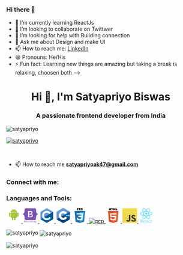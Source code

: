 ### Hi there 👋

- 🌱 I’m currently learning ReactJs
- 👯 I’m looking to collaborate on Twittwer
- 🤔 I’m looking for help with  Building connection
- 💬 Ask me about Design and make UI
- 📫 How to reach me: [LinkedIn](https://www.linkedin.com/in/satyapriyo-biswas-b88073225/)
- 😄 Pronouns: He/His
- ⚡ Fun fact: Learning new things are amazing but taking a break is relaxing, choosen both
-->

<h1 align="center">Hi 👋, I'm Satyapriyo Biswas</h1>
<h3 align="center">A passionate frontend developer from India</h3>

<p align="left"> <img src="https://komarev.com/ghpvc/?username=satyapriyo&label=Profile%20views&color=0e75b6&style=flat" alt="satyapriyo" /> </p>

<p align="left"> <a href="https://github.com/ryo-ma/github-profile-trophy"><img src="https://github-profile-trophy.vercel.app/?username=satyapriyo" alt="satyapriyo" /></a> </p>

<p align="left"> <a href="https://twitter.com/" target="blank"><img src="https://img.shields.io/twitter/follow/?logo=twitter&style=for-the-badge" alt="" /></a> </p>

- 📫 How to reach me **satyapriyoak47@gmail.com**

<h3 align="left">Connect with me:</h3>
<p align="left">
</p>

<h3 align="left">Languages and Tools:</h3>
<p align="left"> <a href="https://developer.android.com" target="_blank" rel="noreferrer"> <img src="https://raw.githubusercontent.com/devicons/devicon/master/icons/android/android-original-wordmark.svg" alt="android" width="40" height="40"/> </a> <a href="https://getbootstrap.com" target="_blank" rel="noreferrer"> <img src="https://raw.githubusercontent.com/devicons/devicon/master/icons/bootstrap/bootstrap-plain-wordmark.svg" alt="bootstrap" width="40" height="40"/> </a> <a href="https://www.cprogramming.com/" target="_blank" rel="noreferrer"> <img src="https://raw.githubusercontent.com/devicons/devicon/master/icons/c/c-original.svg" alt="c" width="40" height="40"/> </a> <a href="https://www.w3schools.com/cpp/" target="_blank" rel="noreferrer"> <img src="https://raw.githubusercontent.com/devicons/devicon/master/icons/cplusplus/cplusplus-original.svg" alt="cplusplus" width="40" height="40"/> </a> <a href="https://www.w3schools.com/css/" target="_blank" rel="noreferrer"> <img src="https://raw.githubusercontent.com/devicons/devicon/master/icons/css3/css3-original-wordmark.svg" alt="css3" width="40" height="40"/> </a> <a href="https://cloud.google.com" target="_blank" rel="noreferrer"> <img src="https://www.vectorlogo.zone/logos/google_cloud/google_cloud-icon.svg" alt="gcp" width="40" height="40"/> </a> <a href="https://www.w3.org/html/" target="_blank" rel="noreferrer"> <img src="https://raw.githubusercontent.com/devicons/devicon/master/icons/html5/html5-original-wordmark.svg" alt="html5" width="40" height="40"/> </a> <a href="https://developer.mozilla.org/en-US/docs/Web/JavaScript" target="_blank" rel="noreferrer"> <img src="https://raw.githubusercontent.com/devicons/devicon/master/icons/javascript/javascript-original.svg" alt="javascript" width="40" height="40"/> </a> <a href="https://reactjs.org/" target="_blank" rel="noreferrer"> <img src="https://raw.githubusercontent.com/devicons/devicon/master/icons/react/react-original-wordmark.svg" alt="react" width="40" height="40"/> </a> </p>

<p><img align="left" src="https://github-readme-stats.vercel.app/api/top-langs?username=satyapriyo&show_icons=true&locale=en&layout=compact" alt="satyapriyo" /></p>

<p>&nbsp;<img align="center" src="https://github-readme-stats.vercel.app/api?username=satyapriyo&show_icons=true&locale=en" alt="satyapriyo" /></p>

<p><img align="center" src="https://github-readme-streak-stats.herokuapp.com/?user=satyapriyo&" alt="satyapriyo" /></p>
